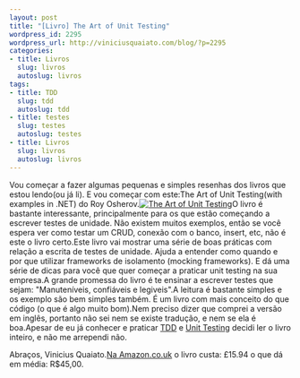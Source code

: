 ```yaml
--- 
layout: post
title: "[Livro] The Art of Unit Testing"
wordpress_id: 2295
wordpress_url: http://viniciusquaiato.com/blog/?p=2295
categories: 
- title: Livros
  slug: livros
  autoslug: livros
tags: 
- title: TDD
  slug: tdd
  autoslug: tdd
- title: testes
  slug: testes
  autoslug: testes
- title: Livros
  slug: livros
  autoslug: livros
---
```

Vou começar a fazer algumas pequenas e simples resenhas dos livros que estou lendo(ou já li). E vou começar com este:The Art of Unit Testing(with examples in .NET) do Roy Osherov.[![The Art of Unit Testing](http://ecx.images-amazon.com/images/I/51VAZ9BwcvL._BO2,204,203,200_PIsitb-sticker-arrow-click,TopRight,35,-76_AA300_SH20_OU02_.jpg "The Art of Unit Testing")](http://www.amazon.co.uk/Art-Unit-Testing-Examples-NET/dp/1933988274/ref=sr_1_1?ie=UTF8&qid=1291484962&sr=8-1)O livro é bastante interessante, principalmente para os que estão começando a escrever testes de unidade. Não existem muitos exemplos, então se você espera ver como testar um CRUD, conexão com o banco, insert, etc, não é este o livro certo.Este livro vai mostrar uma série de boas práticas com relação a escrita de testes de unidade. Ajuda a entender como quando e por que utilizar frameworks de isolamento (mocking frameworks). E dá uma série de dicas para você que quer começar a praticar unit testing na sua empresa.A grande promessa do livro é te ensinar a escrever testes que sejam: "Manuteníveis, confiáveis e legiveis".A leitura é bastante simples e os exemplo são bem simples também. É um livro com mais conceito do que código (o que é algo muito bom).Nem preciso dizer que comprei a versão em inglês, portanto não sei nem se existe tradução, e nem se ela é boa.Apesar de eu já conhecer e praticar [TDD](http://viniciusquaiato.com/blog/category/tdd/) e [Unit Testing](http://viniciusquaiato.com/blog/tag/unit-tests/) decidi ler o livro inteiro, e não me arrependi não.

Abraços,
Vinicius Quaiato.[Na Amazon.co.uk](http://www.amazon.co.uk/Art-Unit-Testing-Examples-NET/dp/1933988274/ref=sr_1_1?ie=UTF8&qid=1291484962&sr=8-1) o livro custa: £15.94 o que dá em média: R$45,00.
